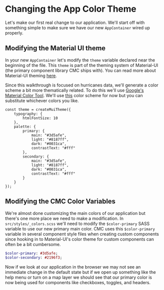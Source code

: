 # Changing the App Color Theme

Let's make our first real change to our application. We'll start off with something simple to make sure we have our new `AppContainer` wired up properly.

## Modifying the Material UI theme

In your new `AppContainer` let's modify the `theme` variable declared near the beginning of the file. This `theme` is part of the theming system of Material-UI \(the primary component library CMC ships with\). You can read more about Material-UI theming [here](https://material-ui-next.com/customization/themes/#themes).

Since this walkthrough is focused on hurricanes data, we'll generate a color scheme a bit more thematically related. To do this we'll use [Google's Material Color Tool](https://material.io/color/). We'll use [this](https://material.io/color/#!/?view.left=0&view.right=0&primary.color=DD2C00) color scheme for now but you can substitute whichever colors you like.

```JS
const theme = createMuiTheme({
    typography: {
        htmlFontSize: 10
    },
    palette: {
        primary: {
            main: "#3d5afe",
            light: "#8187ff",
            dark: "#0031ca",
            contrastText: "#fff"
        },
        secondary: {
            main: "#3d5afe",
            light: "#8187ff",
            dark: "#0031ca",
            contrastText: "#fff"
        }
    }
});
```

## Modifying the CMC Color Variables

We're almost done customizing the main colors of our application but there's one more place we need to make a modification. In `src/styles/_colors.scss` we'll need to modify the `$color-primary` SASS variable to use our new primary main color. CMC uses this `$color-primary` variable in several component style files when creating custom components since hooking in to Material-UI's color theme for custom components can often be a bit cumbersome.

```SASS
$color-primary: #3d5afe;
$color-secondary: #2196f3;
```

Now if we look at our application in the browser we may not see an immediate change in the default state but if we open up something like the help menu or turn on a map layer we should see that our primary color is now being used for components like checkboxes, toggles, and headers.

